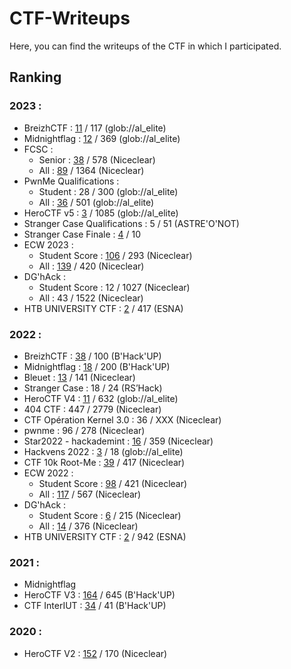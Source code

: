 # CTF-Writeups

Here, you can find the writeups of the CTF in which I participated.

## Ranking

### 2023 :

- BreizhCTF : [11](https://raw.githubusercontent.com/BreizhCTF/breizhctf-2023/main/doc/images/full-scoreboard-2520px.jpg) / 117 (glob://al_elite)  
- Midnightflag : [12](https://github.com/Niceclear/CTF-Writeups/blob/main/Scoreboards/2023/midnight2023.png) / 369 (glob://al_elite)  
- FCSC : 
  - Senior : [38](https://github.com/Niceclear/CTF-Writeups/blob/main/Scoreboards/2023/SENIOR-FCSC-2023.png) / 578 (Niceclear)
  - All : [89](https://github.com/Niceclear/CTF-Writeups/blob/main/Scoreboards/2023/FCSC-2023.png) / 1364 (Niceclear)
- PwnMe Qualifications :
  - Student : 28 / 300 (glob://al_elite)
  - All : [36](https://ctftime.org/event/1924) / 501 (glob://al_elite) 
- HeroCTF v5 : [3](https://ctftime.org/event/1951) / 1085 (glob://al_elite)
- Stranger Case Qualifications : 5 / 51 (ASTRE'O'NOT) 
- Stranger Case Finale : [4](https://twitter.com/Stranger_Case/status/1677350040950513666) / 10
- ECW 2023 : 
  - Student Score : [106](https://github.com/Niceclear/CTF-Writeups/blob/main/Scoreboards/2023/STUDENT-ECW-CTF-2023.png) / 293 (Niceclear)
  - All : [139](https://github.com/Niceclear/CTF-Writeups/blob/main/Scoreboards/2023/ECW-CTF-2023.png) / 420 (Niceclear)
- DG'hAck :
  - Student Score : 12 / 1027 (Niceclear)
  - All : 43 / 1522 (Niceclear)
- HTB UNIVERSITY CTF : [2](https://ctftime.org/event/2149) / 417 (ESNA)

### 2022 :

- BreizhCTF : [38](https://github.com/Niceclear/CTF-Writeups/blob/main/Scoreboards/2022/BreizhCTF-2022.png) / 100 (B'Hack'UP)  
- Midnightflag : [18](https://ctftime.org/event/1610/) / 200 (B'Hack'UP)
- Bleuet : [13](https://github.com/Niceclear/CTF-Writeups/blob/main/Scoreboards/2022/CTF-BLEUET-FRANCE-AEGE-2022.png) / 141 (Niceclear)
- Stranger Case : 18 / 24 (RS’Hack)
- HeroCTF V4 : [11](https://github.com/Niceclear/CTF-Writeups/blob/main/Scoreboards/2022/HeroCTF-2022.jpg) / 632 (glob://al_elite)
- 404 CTF : 447 / 2779 (Niceclear)
- CTF Opération Kernel 3.0 : 36 / XXX (Niceclear)
- pwnme : 96 / 278 (Niceclear)
- Star2022 - hackademint : [16](https://github.com/Niceclear/CTF-Writeups/blob/main/Scoreboards/2022/Star-2022.png) / 359 (Niceclear) 
- Hackvens 2022 : [3](https://ctftime.org/event/1713) / 18 (glob://al_elite)
- CTF 10k Root-Me : [39](https://github.com/Niceclear/CTF-Writeups/blob/main/Scoreboards/2022/CTF10k-Root-Me-2022.png) / 417 (Niceclear)
- ECW 2022 : 
  - Student Score : [98](https://github.com/Niceclear/CTF-Writeups/blob/main/Scoreboards/2022/STUDENT-ECW-CTF-2022.jpg) / 421 (Niceclear)
  - All : [117](https://github.com/Niceclear/CTF-Writeups/blob/main/Scoreboards/2022/ECW-CTF-2022.jpg) / 567 (Niceclear)
- DG'hAck :
  - Student Score : [6](https://github.com/Niceclear/CTF-Writeups/blob/main/Scoreboards/2022/STUDENT-DG'hAck-2022.jpg) / 215 (Niceclear)
  - All : [14](https://github.com/Niceclear/CTF-Writeups/blob/main/Scoreboards/2022/DG'hAck-2022.jpg) / 376 (Niceclear)
- HTB UNIVERSITY CTF : [2](https://ctftime.org/event/1825/) / 942 (ESNA)


### 2021 :

- Midnightflag
- HeroCTF V3 : [164](https://ctftime.org/event/1284) / 645 (B'Hack'UP)
- CTF InterIUT : [34](https://ctftime.org/event/1337) / 41 (B'Hack'UP)


### 2020 :
- HeroCTF V2 : [152](https://pbs.twimg.com/media/Em5c-ooWEAUwrW4?format=jpg&name=4096x4096) / 170 (Niceclear)